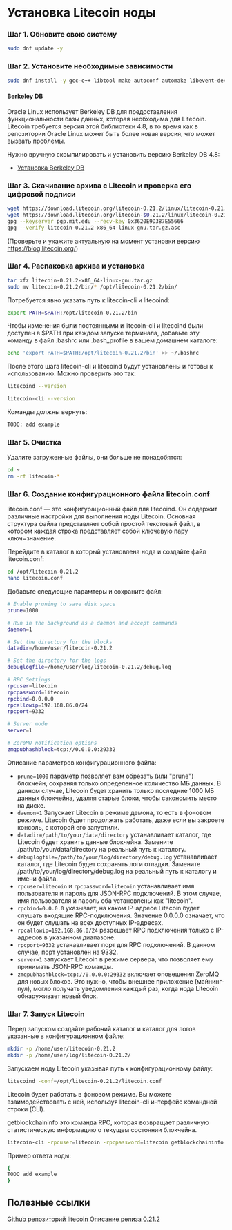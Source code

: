 # Установка Litecoin ноды
### Шаг 1. Обновите свою систему
```sh
sudo dnf update -y
```
### Шаг 2. Установите необходимые зависимости
```sh
sudo dnf install -y gcc-c++ libtool make autoconf automake libevent-devel boost-devel libdb4-devel libdb4-cxx-devel python3 fmt zeromq-devel
```

#### Berkeley DB

Oracle Linux использует Berkeley DB для предоставления функциональности базы данных, которая необходима для Litecoin. Litecoin требуется версия этой библиотеки 4.8, в то время как в репозитории Oracle Linux может быть более новая версия, что может вызвать проблемы.

Нужно вручную скомпилировать и установить версию Berkeley DB 4.8:

- [Установка Berkeley DB](./berkeley-db-install.md)

### Шаг 3. Скачивание архива с Litecoin и проверка его цифровой подписи
```sh
wget https://download.litecoin.org/litecoin-0.21.2/linux/litecoin-0.21.2-x86_64-linux-gnu.tar.gz
wget https://download.litecoin.org/litecoin-$0.21.2/linux/litecoin-0.21.2-x86_64-linux-gnu.tar.gz.asc
gpg --keyserver pgp.mit.edu --recv-key 0x3620E9D387E55666
gpg --verify litecoin-0.21.2-x86_64-linux-gnu.tar.gz.asc
```
(Проверьте и укажите актуальную на момент установки версию https://blog.litecoin.org/)

### Шаг 4. Распаковка архива и установка
```sh
tar xfz litecoin-0.21.2-x86_64-linux-gnu.tar.gz
sudo mv litecoin-0.21.2/bin/* /opt/litecoin-0.21.2/bin/
```

Потребуется явно указать путь к litecoin-cli и litecoind:
```sh
export PATH=$PATH:/opt/litecoin-0.21.2/bin
```
Чтобы изменения были постоянными и litecoin-cli и litecoind были доступен в $PATH при каждом запуске терминала, добавьте эту команду в файл .bashrc или .bash_profile в вашем домашнем каталоге:
```sh
echo 'export PATH=$PATH:/opt/litecoin-0.21.2/bin' >> ~/.bashrc
```

После этого шага litecoin-cli и litecoind будут установлены и готовы к использованию. Можно проверить это так:
```sh
litecoind --version
```
```sh
litecoin-cli --version
```
Команды должны вернуть:
```sh
TODO: add example
```

### Шаг 5. Очистка
Удалите загруженные файлы, они больше не понадобятся:
```sh
cd ~
rm -rf litecoin-*
```

### Шаг 6. Создание конфигурационного файла litecoin.conf
litecoin.conf — это конфигурационный файл для litecoind. Он содержит различные настройки для выполнения ноды Litecoin. Основная структура файла представляет собой простой текстовый файл, в котором каждая строка представляет собой ключевую пару ключ=значение.

Перейдите в каталог в который установлена нода и создайте файл litecoin.conf:
```sh
cd /opt/litecoin-0.21.2
nano litecoin.conf
```
Добавьте следующие парамтеры и сохраните файл:
```sh
# Enable pruning to save disk space
prune=1000

# Run in the background as a daemon and accept commands
daemon=1

# Set the directory for the blocks
datadir=/home/user/litecoin-0.21.2

# Set the directory for the logs
debuglogfile=/home/user/log/litecoin-0.21.2/debug.log

# RPC Settings
rpcuser=litecoin
rpcpassword=litecoin
rpcbind=0.0.0.0
rpcallowip=192.168.86.0/24
rpcport=9332

# Server mode
server=1

# ZeroMQ notification options
zmqpubhashblock=tcp://0.0.0.0:29332
```
Описание параметров конфигурационного файла:
- `prune=1000` параметр позволяет вам обрезать (или "prune") блокчейн, сохраняя только определенное количество МБ данных. В данном случае, Litecoin будет хранить только последние 1000 МБ данных блокчейна, удаляя старые блоки, чтобы сэкономить место на диске.
- `daemon=1` Запускает Litecoin в режиме демона, то есть в фоновом режиме. Litecoin будет продолжать работать, даже если вы закроете консоль, с которой его запустили.
- `datadir=/path/to/your/data/directory` устанавливает каталог, где Litecoin будет хранить данные блокчейна. Замените /path/to/your/data/directory на реальный путь к каталогу.
- `debuglogfile=/path/to/your/log/directory/debug.log` устанавливает каталог, где Litecoin будет сохранять логи отладки. Замените /path/to/your/log/directory/debug.log на реальный путь к каталогу и имени файла.
- `rpcuser=litecoin` и `rpcpassword=litecoin` устанавливает имя пользователя и пароль для JSON-RPC подключений. В этом случае, имя пользователя и пароль оба установлены как "litecoin".
- `rpcbind=0.0.0.0` указывает, на каком IP-адресе Litecoin будет слушать входящие RPC-подключения. Значение 0.0.0.0 означает, что он будет слушать на всех доступных IP-адресах.
- `rpcallowip=192.168.86.0/24` разрешает RPC подключения только с IP-адресов в указанном диапазоне.
- `rpcport=9332` устанавливает порт для RPC подключений. В данном случае, порт установлен на 9332.
- `server=1` запускает Litecoin в режиме сервера, что позволяет ему принимать JSON-RPC команды.
- `zmqpubhashblock=tcp://0.0.0.0:29332` включает оповещения ZeroMQ для новых блоков. Это нужно, чтобы внешнее приложение (майнинг-пул), могло получать уведомления каждый раз, когда нода Litecoin обнаруживает новый блок.

### Шаг 7. Запуск Litecoin
Перед запуском создайте рабочий каталог и каталог для логов указанные в конфигурационном файле:
```sh
mkdir -p /home/user/litecoin-0.21.2
mkdir -p /home/user/log/litecoin-0.21.2/
```
Запускаем ноду Litecoin указывая путь к конфигурационному файлу:
```sh
litecoind -conf=/opt/litecoin-0.21.2/litecoin.conf
```
Litecoin будет работать в фоновом режиме. Вы можете взаимодействовать с ней, используя litecoin-cli интерфейс командной строки (CLI).

getblockchaininfo это команда RPC, которая возвращает различную статистическую информацию о текущем состоянии блокчейна. 
```sh
litecoin-cli -rpcuser=litecoin -rpcpassword=litecoin getblockchaininfo
```
Пример ответа ноды:
```sh
{
TODO add example
}
```

## Полезные ссылки
[Github репозиторий litecoin ](https://github.com/litecoin-project/litecoin/blob/master/doc/README.md)
[Описание релиза 0.21.2](https://blog.litecoin.org/litecoin-core-v0-212-release-282f5405aa11)
